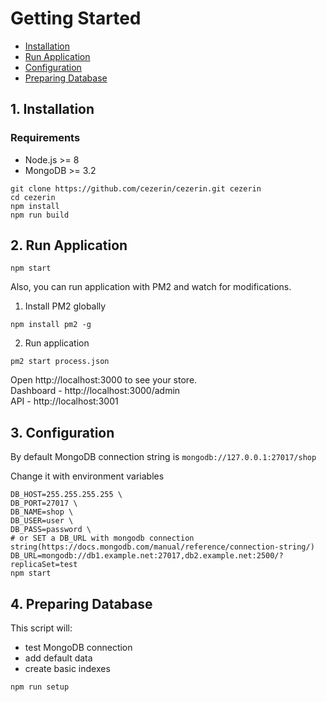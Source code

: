 # Getting Started

* [Installation](#1-installation)
* [Run Application](#2-run-application)
* [Configuration](#3-configuration)
* [Preparing Database](#4-preparing-database)

## 1. Installation

### Requirements
- Node.js >= 8
- MongoDB >= 3.2

```shell
git clone https://github.com/cezerin/cezerin.git cezerin
cd cezerin
npm install
npm run build
```

## 2. Run Application

```shell
npm start
```

Also, you can run application with PM2 and watch for modifications.
1. Install PM2 globally
```
npm install pm2 -g
```
2. Run application
```shell
pm2 start process.json
```

Open http://localhost:3000 to see your store.  
Dashboard - http://localhost:3000/admin  
API - http://localhost:3001

## 3. Configuration

By default MongoDB connection string is `mongodb://127.0.0.1:27017/shop`

Change it with environment variables

```shell
DB_HOST=255.255.255.255 \
DB_PORT=27017 \
DB_NAME=shop \
DB_USER=user \
DB_PASS=password \
# or SET a DB_URL with mongodb connection string(https://docs.mongodb.com/manual/reference/connection-string/)
DB_URL=mongodb://db1.example.net:27017,db2.example.net:2500/?replicaSet=test
npm start
```

## 4. Preparing Database

This script will:
- test MongoDB connection
- add default data
- create basic indexes

```
npm run setup
```
